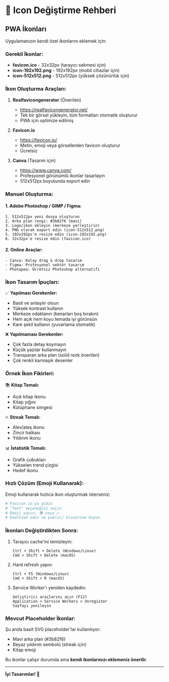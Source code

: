 # 🎨 Icon Değiştirme Rehberi

## PWA İkonları

Uygulamanızın kendi özel ikonlarını eklemek için:

### Gerekli İkonlar:
- **favicon.ico** - 32x32px (tarayıcı sekmesi için)
- **icon-192x192.png** - 192x192px (mobil cihazlar için)
- **icon-512x512.png** - 512x512px (yüksek çözünürlük için)

### İkon Oluşturma Araçları:

1. **Realfavicongenerator** (Önerilen)
   - https://realfavicongenerator.net/
   - Tek bir görsel yükleyin, tüm formatları otomatik oluşturur
   - PWA için optimize edilmiş

2. **Favicon.io**
   - https://favicon.io/
   - Metin, emoji veya görsellerden favicon oluşturur
   - Ücretsiz

3. **Canva** (Tasarım için)
   - https://www.canva.com/
   - Profesyonel görünümlü ikonlar tasarlayın
   - 512x512px boyutunda export edin

### Manuel Oluşturma:

#### 1. Adobe Photoshop / GIMP / Figma:
```
1. 512x512px yeni dosya oluşturun
2. Arka plan rengi: #3b82f6 (mavi)
3. Logo/ikon ekleyin (merkeze yerleştirin)
4. PNG olarak export edin (icon-512x512.png)
5. 192x192px'e resize edin (icon-192x192.png)
6. 32x32px'e resize edin (favicon.ico)
```

#### 2. Online Araçlar:
```
- Canva: Kolay drag & drop tasarım
- Figma: Profesyonel vektör tasarım
- Photopea: Ücretsiz Photoshop alternatifi
```

### İkon Tasarım İpuçları:

✅ **Yapılması Gerekenler:**
- Basit ve anlaşılır olsun
- Yüksek kontrast kullanın
- Merkeze odaklanın (kenarları boş bırakın)
- Hem açık hem koyu temada iyi görünsün
- Kare şekil kullanın (yuvarlama otomatik)

❌ **Yapılmaması Gerekenler:**
- Çok fazla detay koymayın
- Küçük yazılar kullanmayın
- Transparan arka plan (solid renk önerilen)
- Çok renkli karmaşık desenler

### Örnek İkon Fikirleri:

📚 **Kitap Temalı:**
- Açık kitap ikonu
- Kitap yığını
- Kütüphane simgesi

🔥 **Streak Temalı:**
- Alev/ateş ikonu
- Zincir halkası
- Yıldırım ikonu

📊 **İstatistik Temalı:**
- Grafik çubukları
- Yükselen trend çizgisi
- Hedef ikonu

### Hızlı Çözüm (Emoji Kullanarak):

Emoji kullanarak hızlıca ikon oluşturmak isterseniz:

```bash
# Favicon.io'ya gidin
# "Text" seçeneğini seçin
# Emoji yazın: 📚 veya 🔥
# Download edin ve public/ klasörüne koyun
```

### İkonları Değiştirdikten Sonra:

1. Tarayıcı cache'ini temizleyin:
   ```
   Ctrl + Shift + Delete (Windows/Linux)
   Cmd + Shift + Delete (macOS)
   ```

2. Hard refresh yapın:
   ```
   Ctrl + F5 (Windows/Linux)
   Cmd + Shift + R (macOS)
   ```

3. Service Worker'ı yeniden kaydedin:
   ```
   Geliştirici araçlarını açın (F12)
   Application > Service Workers > Unregister
   Sayfayı yenileyin
   ```

### Mevcut Placeholder İkonlar:

Şu anda basit SVG placeholder'lar kullanılıyor:
- Mavi arka plan (#3b82f6)
- Beyaz yıldırım sembolü (streak için)
- Kitap emoji

Bu ikonlar çalışır durumda ama **kendi ikonlarınızı eklemeniz önerilir**.

---

**İyi Tasarımlar! 🎨**

